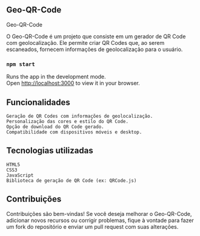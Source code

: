 ## Geo-QR-Code

Geo-QR-Code

O Geo-QR-Code é um projeto que consiste em um gerador de QR Code com geolocalização. Ele permite criar QR Codes que, ao serem escaneados, fornecem informações de geolocalização para o usuário.

### `npm start`

Runs the app in the development mode.\
Open [http://localhost:3000](http://localhost:3000) to view it in your browser.


## Funcionalidades

    Geração de QR Codes com informações de geolocalização.
    Personalização das cores e estilo do QR Code.
    Opção de download do QR Code gerado.
    Compatibilidade com dispositivos móveis e desktop.

## Tecnologias utilizadas

    HTML5
    CSS3
    JavaScript
    Biblioteca de geração de QR Code (ex: QRCode.js)

## Contribuições

Contribuições são bem-vindas! Se você deseja melhorar o Geo-QR-Code, adicionar novos recursos ou corrigir problemas, fique à vontade para fazer um fork do repositório e enviar um pull request com suas alterações.
